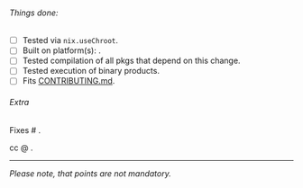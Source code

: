 ###### Things done:
- [ ] Tested via `nix.useChroot`.
- [ ] Built on platform(s): .
- [ ] Tested compilation of all pkgs that depend on this change.
- [ ] Tested execution of binary products.
- [ ] Fits [CONTRIBUTING.md](https://github.com/NixOS/nixpkgs/blob/master/.github/CONTRIBUTING.md).

###### Extra
Fixes # .

cc @ .

---

_Please note, that points are not mandatory._
